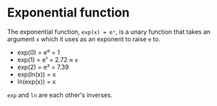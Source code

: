 # Exponential function

The exponential function, `exp(x) = eˣ`, is a unary function that takes an argument `x` which it uses as an exponent to raise `e` to.
- exp(0) = e⁰ = 1
- exp(1) = e¹ = 2.72 ≈ `e`
- exp(2) = e² = 7.39
- exp(ln(x)) = x
- ln(exp(x)) = x

`exp` and `ln` are each other's inverses.
